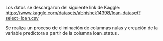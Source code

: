 Los datos se descargaron del siguiente link de Kaggle: https://www.kaggle.com/datasets/abhishek14398/loan-dataset?select=loan.csv

Se realiza un proceso de eliminación de columnas nulas y creación de la variable predictora a partir de la columna loan_status .
